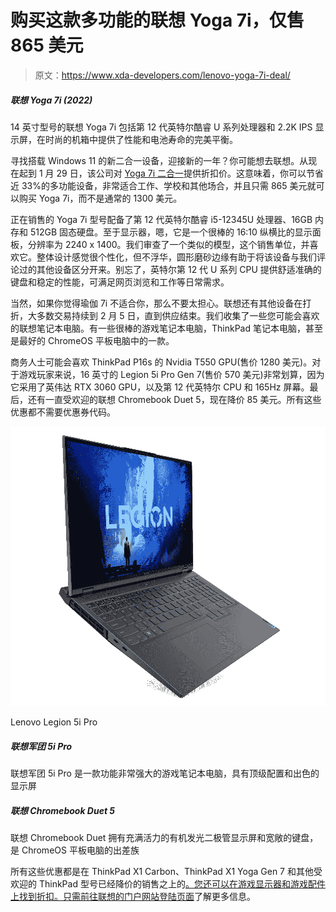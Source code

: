 # 购买这款多功能的联想 Yoga 7i，仅售 865 美元

> 原文：<https://www.xda-developers.com/lenovo-yoga-7i-deal/>

##### 联想 Yoga 7i (2022)

14 英寸型号的联想 Yoga 7i 包括第 12 代英特尔酷睿 U 系列处理器和 2.2K IPS 显示屏，在时尚的机箱中提供了性能和电池寿命的完美平衡。

寻找搭载 Windows 11 的新二合一设备，迎接新的一年？你可能想去联想。从现在起到 1 月 29 日，该公司对 [Yoga 7i 二合一](https://www.xda-developers.com/lenovo-yoga-7i-2022-review/)提供折扣价。这意味着，你可以节省近 33%的多功能设备，非常适合工作、学校和其他场合，并且只需 865 美元就可以购买 Yoga 7i，而不是通常的 1300 美元。

正在销售的 Yoga 7i 型号配备了第 12 代英特尔酷睿 i5-12345U 处理器、16GB 内存和 512GB 固态硬盘。至于显示器，嗯，它是一个很棒的 16:10 纵横比的显示面板，分辨率为 2240 x 1400。我们审查了一个类似的模型，这个销售单位，并喜欢它。整体设计感觉很个性化，但不浮华，圆形磨砂边缘有助于将该设备与我们评论过的其他设备区分开来。别忘了，英特尔第 12 代 U 系列 CPU 提供舒适准确的键盘和稳定的性能，可满足网页浏览和工作等日常需求。

当然，如果你觉得瑜伽 7i 不适合你，那么不要太担心。联想还有其他设备在打折，大多数交易持续到 2 月 5 日，直到供应结束。我们收集了一些您可能会喜欢的联想笔记本电脑。有一些很棒的游戏笔记本电脑，ThinkPad 笔记本电脑，甚至是最好的 ChromeOS 平板电脑中的一款。

商务人士可能会喜欢 ThinkPad P16s 的 Nvidia T550 GPU(售价 1280 美元)。对于游戏玩家来说，16 英寸的 Legion 5i Pro Gen 7(售价 570 美元)非常划算，因为它采用了英伟达 RTX 3060 GPU，以及第 12 代英特尔 CPU 和 165Hz 屏幕。最后，还有一直受欢迎的联想 Chromebook Duet 5，现在降价 85 美元。所有这些优惠都不需要优惠券代码。

 <picture>![The Lenovo Legion 5i Pro is a very powerful gaming laptop with top-tier specs and a great display](img/edfb9ab8643100a162e8d1585eb420e7.png)</picture> 

Lenovo Legion 5i Pro

##### 联想军团 5i Pro

联想军团 5i Pro 是一款功能非常强大的游戏笔记本电脑，具有顶级配置和出色的显示屏

##### 联想 Chromebook Duet 5

联想 Chromebook Duet 拥有充满活力的有机发光二极管显示屏和宽敞的键盘，是 ChromeOS 平板电脑的出差族

所有这些优惠都是在 ThinkPad X1 Carbon、ThinkPad X1 Yoga Gen 7 和其他受欢迎的 ThinkPad 型号已经降价的销售之上的[。您还可以在游戏显示器和游戏配件上找到折扣。只需前往](https://www.xda-developers.com/lenovo-thinkpad-january-2023-deals-x1-carbon/)[联想的门户网站登陆页面](https://shop-links.co/link/?exclusive=1&publisher_slug=xda&article_name=Grab+this+versatile+Lenovo+Yoga+7i+for+just+%24865+while+it+lasts&article_url=https%3A%2F%2Fwww.xda-developers.com%2Flenovo-yoga-7i-deal%2F&u1=UUxdaUeUpU1001872&url=https%3A%2F%2Fwww.lenovo.com%2Fus%2Fen%2Fd%2Fdeals%2Fdoorbusters%2F%3FsortBy%3DpriceDown)了解更多信息。
